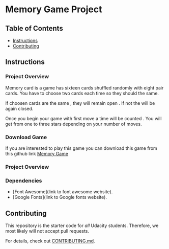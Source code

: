 # Memory Game Project

## Table of Contents

* [Instructions](#instructions)
* [Contributing](#contributing)


## Instructions


### Project Overview 

Memory card is a game has sixteen cards shuffled randomly with eight pair cards. You have to choose two cards each time so they should the same.

If choosen cards are the same , they will remain open . If not the will be again closed.

Once you begin your game with first move a time will be counted . You will get from one to three stars depending on your number of moves.

### Download Game 

If you are interested to play this game you can download this game from this github link <a href="https://github.com/almaqtarif/MemoryGame">Memory Game</a>

### Project Overview 



### Dependencies

* [Font Awesome](link to font awesome website).
* [Google Fonts](link to Google fonts website).

## Contributing

This repository is the starter code for _all_ Udacity students. Therefore, we most likely will not accept pull requests.

For details, check out [CONTRIBUTING.md](CONTRIBUTING.md).
